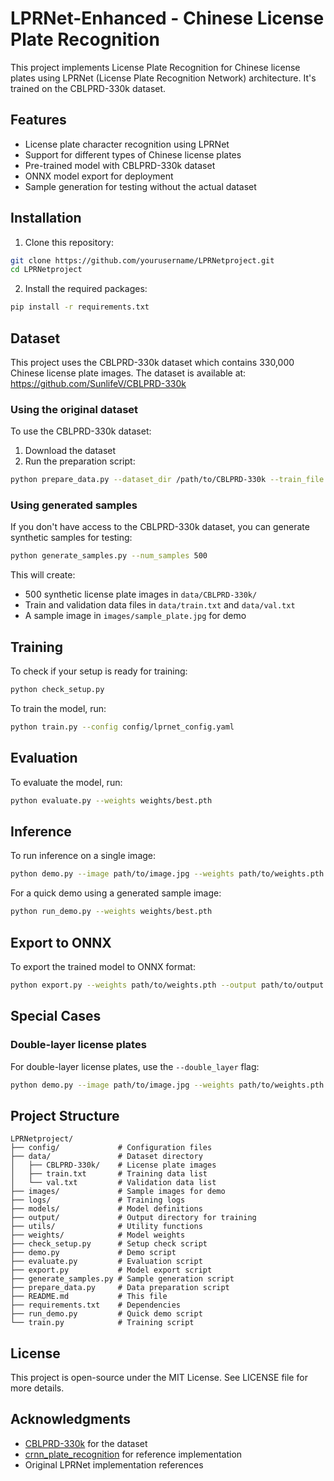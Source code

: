 # LPRNet-Enhanced - Chinese License Plate Recognition

This project implements License Plate Recognition for Chinese license plates using LPRNet (License Plate Recognition Network) architecture. It's trained on the CBLPRD-330k dataset.

## Features

- License plate character recognition using LPRNet
- Support for different types of Chinese license plates
- Pre-trained model with CBLPRD-330k dataset
- ONNX model export for deployment
- Sample generation for testing without the actual dataset

## Installation

1. Clone this repository:
```bash
git clone https://github.com/yourusername/LPRNetproject.git
cd LPRNetproject
```

2. Install the required packages:
```bash
pip install -r requirements.txt
```

## Dataset

This project uses the CBLPRD-330k dataset which contains 330,000 Chinese license plate images. The dataset is available at: https://github.com/SunlifeV/CBLPRD-330k

### Using the original dataset

To use the CBLPRD-330k dataset:
1. Download the dataset
2. Run the preparation script:
```bash
python prepare_data.py --dataset_dir /path/to/CBLPRD-330k --train_file /path/to/train.txt --val_file /path/to/val.txt
```

### Using generated samples

If you don't have access to the CBLPRD-330k dataset, you can generate synthetic samples for testing:
```bash
python generate_samples.py --num_samples 500
```

This will create:
- 500 synthetic license plate images in `data/CBLPRD-330k/`
- Train and validation data files in `data/train.txt` and `data/val.txt`
- A sample image in `images/sample_plate.jpg` for demo

## Training

To check if your setup is ready for training:
```bash
python check_setup.py
```

To train the model, run:
```bash
python train.py --config config/lprnet_config.yaml
```

## Evaluation

To evaluate the model, run:
```bash
python evaluate.py --weights weights/best.pth
```

## Inference

To run inference on a single image:
```bash
python demo.py --image path/to/image.jpg --weights path/to/weights.pth
```

For a quick demo using a generated sample image:
```bash
python run_demo.py --weights weights/best.pth
```

## Export to ONNX

To export the trained model to ONNX format:
```bash
python export.py --weights path/to/weights.pth --output path/to/output.onnx
```

## Special Cases

### Double-layer license plates

For double-layer license plates, use the `--double_layer` flag:
```bash
python demo.py --image path/to/image.jpg --weights path/to/weights.pth --double_layer
```

## Project Structure

```
LPRNetproject/
├── config/             # Configuration files
├── data/               # Dataset directory
│   ├── CBLPRD-330k/    # License plate images
│   ├── train.txt       # Training data list
│   └── val.txt         # Validation data list
├── images/             # Sample images for demo
├── logs/               # Training logs
├── models/             # Model definitions
├── output/             # Output directory for training
├── utils/              # Utility functions
├── weights/            # Model weights
├── check_setup.py      # Setup check script
├── demo.py             # Demo script
├── evaluate.py         # Evaluation script
├── export.py           # Model export script
├── generate_samples.py # Sample generation script
├── prepare_data.py     # Data preparation script
├── README.md           # This file
├── requirements.txt    # Dependencies
├── run_demo.py         # Quick demo script
└── train.py            # Training script
```

## License

This project is open-source under the MIT License. See LICENSE file for more details.

## Acknowledgments

- [CBLPRD-330k](https://github.com/SunlifeV/CBLPRD-330k) for the dataset
- [crnn_plate_recognition](https://github.com/we0091234/crnn_plate_recognition) for reference implementation
- Original LPRNet implementation references
